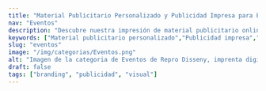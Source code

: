 ```yaml
---
title: "Material Publicitario Personalizado y Publicidad Impresa para Eventos"
nav: "Eventos"
description: "Descubre nuestra impresión de material publicitario online. Displays publicitarios, publicidad impresa y material publicitario personalizado para eventos"        
keywords: ["Material publicitario personalizado","Publicidad impresa","Impresión de material publicitario online","Displays publicitarios","Material publicitario para eventos"]
slug: "eventos"
image: "/img/categorias/Eventos.png"
alt: "Imagen de la categoria de Eventos de Repro Disseny, imprenta digital en Barcelona"
draft: false
tags: ["branding", "publicidad", "visual"]
---
```



